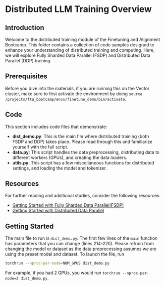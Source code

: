 # Distributed LLM Training Overview

## Introduction
Welcome to the distributed training module of the Finetuning and Alignment Bootcamp. This folder contains a collection of code samples designed to enhance your understanding of distributed training and computing. Here, we will explore Fully Sharded Data Parallel (FSDP) and Distributed Data Parallel (DDP) training.

## Prerequisites
Before you dive into the materials, if you are running this on the Vector cluster, make sure to first activate the environment by doing `source /projects/fta_bootcamp/envs/finetune_demo/bin/activate`.

## Code
This section includes code files that demonstrate:
- **dist_demo.py**: This is the main file where distributed training (both FSDP and DDP) takes place. Please read through this and familiarize yourself with the full script.
- **data.py**: This script handles the data preprocessing, distributing data to different workers (GPUs), and creating the data loaders.
- **utils.py**: This script has a few miscellaneous functions for distributed settings, and loading the model and tokenizer.

## Resources
For further reading and additional studies, consider the following resources:
- [Getting Started with Fully Sharded Data Parallel(FSDP)](https://pytorch.org/tutorials/intermediate/FSDP_tutorial.html)
- [Getting Started with Distributed Data Parallel](https://pytorch.org/tutorials/intermediate/ddp_tutorial.html)

## Getting Started
The main file to run is `dist_demo.py`. The first few lines of the `main` function has parameters that you can change (lines 214-220). Please refrain from changing the model or dataset as the data preprocessing assumes we are using the preset model and dataset. To launch the file, run
```bash
torchrun --nproc-per-node=NUM_GPUS dist_demo.py
```
For example, if you had 2 GPUs, you would run `torchrun --nproc-per-node=2 dist_demo.py`.